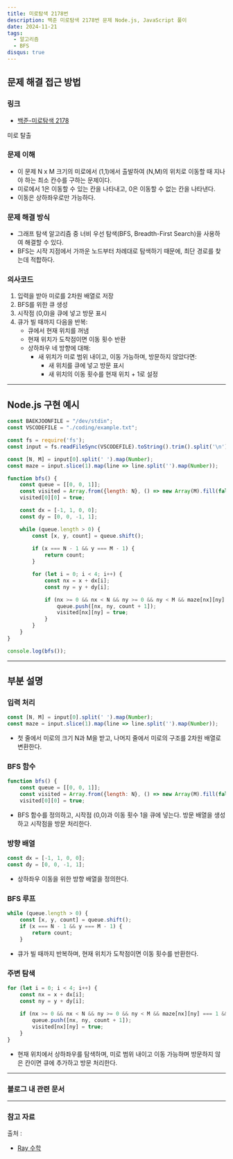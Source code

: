 ```yaml
---
title: 미로탐색 2178번
description: 백준 미로탐색 2178번 문제 Node.js, JavaScript 풀이
date: 2024-11-21
tags:
  - 알고리즘
  - BFS
disqus: true
---
```

## 문제 해결 접근 방법
### 링크
- <a href="https://www.acmicpc.net/problem/2178" target="_blank">백준-미로탐색 2178</a>

미로 탈출
### 문제 이해
- 이 문제 N x M 크기의 미로에서 (1,1)에서 출발하여 (N,M)의 위치로 이동할 때 지나야 하는 최소 칸수를 구하는 문제이다.
- 미로에서 1은 이동할 수 있는 칸을 나타내고, 0은 이동할 수 없는 칸을 나타낸다.
- 이동은 상하좌우로만 가능하다.

### 문제 해결 방식
- 그래프 탐색 알고리즘 중 너비 우선 탐색(BFS, Breadth-First Search)을 사용하여 해결할 수 있다.
- BFS는 시작 지점에서 가까운 노드부터 차례대로 탐색하기 때문에, 최단 경로를 찾는데 적합하다.

### 의사코드
1. 입력을 받아 미로를 2차원 배열로 저장
2. BFS를 위한 큐 생성
3. 시작점 (0,0)을 큐에 넣고 방문 표시
4. 큐가 빌 때까지 다음을 반복:
	- 큐에서 현재 위치를 꺼냄
	- 현재 위치가 도착점이면 이동 횟수 반환
	- 상하좌우 네 방향에 대해:
		- 새 위치가 미로 범위 내이고, 이동 가능하며, 방문하지 않았다면:
			- 새 위치를 큐에 넣고 방문 표시
			- 새 위치의 이동 횟수를 현재 위치 + 1로 설정

---
## Node.js 구현 예시

```javascript
const BAEKJOONFILE = "/dev/stdin";
const VSCODEFILE = "./coding/example.txt";

const fs = require('fs');
const input = fs.readFileSync(VSCODEFILE).toString().trim().split('\n');

const [N, M] = input[0].split(' ').map(Number);
const maze = input.slice(1).map(line => line.split('').map(Number));

function bfs() {
	const queue = [[0, 0, 1]];
	const visited = Array.from({length: N}, () => new Array(M).fill(false));
	visited[0][0] = true;

	const dx = [-1, 1, 0, 0];
	const dy = [0, 0, -1, 1];

	while (queue.length > 0) {
		const [x, y, count] = queue.shift();
		
		if (x === N - 1 && y === M - 1) {
			return count;
		}

		for (let i = 0; i < 4; i++) {
			const nx = x + dx[i];
			const ny = y + dy[i];

			if (nx >= 0 && nx < N && ny >= 0 && ny < M && maze[nx][ny] === 1 && !visited[nx][ny]) {
				queue.push([nx, ny, count + 1]);
				visited[nx][ny] = true;
			}
		}
	}
}

console.log(bfs());
```

---
## 부분 설명

### 입력 처리
```javascript
const [N, M] = input[0].split(' ').map(Number); 
const maze = input.slice(1).map(line => line.split('').map(Number));
```

- 첫 줄에서 미로의 크기 N과 M을 받고, 나머지 줄에서 미로의 구조를 2차원 배열로 변환한다.

### BFS 함수
```javascript
function bfs() { 
	const queue = [[0, 0, 1]]; 
	const visited = Array.from({length: N}, () => new Array(M).fill(false)); 
	visited[0][0] = true;
```

- BFS 함수를 정의하고, 시작점 (0,0)과 이동 횟수 1을 큐에 넣는다. 방문 배열을 생성하고 시작점을 방문 처리한다.

### 방향 배열
```javascript
const dx = [-1, 1, 0, 0]; 
const dy = [0, 0, -1, 1];
```

- 상하좌우 이동을 위한 방향 배열을 정의한다.

### BFS 루프
```javascript
while (queue.length > 0) { 
	const [x, y, count] = queue.shift(); 
	if (x === N - 1 && y === M - 1) { 
		return count; 
	}
```

- 큐가 빌 때까지 반복하며, 현재 위치가 도착점이면 이동 횟수를 반환한다.

### 주변 탐색
```javascript
for (let i = 0; i < 4; i++) { 
	const nx = x + dx[i]; 
	const ny = y + dy[i]; 
	
	if (nx >= 0 && nx < N && ny >= 0 && ny < M && maze[nx][ny] === 1 && !visited[nx][ny]) { 
		queue.push([nx, ny, count + 1]); 
		visited[nx][ny] = true; 
	} 
}
```

- 현재 위치에서 상하좌우를 탐색하며, 미로 범위 내이고 이동 가능하며 방문하지 않은 칸이면 큐에 추가하고 방문 처리한다.

---
### 블로그 내 관련 문서

---
### 참고 자료
출처 :
- <a href="https://rayc20.tistory.com/264" target="_blank">Ray 수학</a>